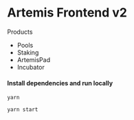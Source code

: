 # Artemis Frontend v2

Products
- Pools
- Staking
- ArtemisPad
- Incubator

#### Install dependencies and run locally

    yarn

    yarn start  
